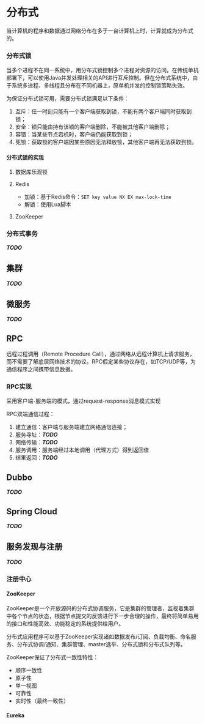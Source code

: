 # 分布式

当计算机的程序和数据通过网络分布在多于一台计算机上时，计算就成为分布式的。

### 分布式锁

当多个进程不在同一系统中，用分布式锁控制多个进程对资源的访问。在传统单机部署下，可以使用Java并发处理相关的API进行互斥控制。但在分布式系统中，由于系统多进程、多线程且分布在不同机器上，原单机并发的控制锁策略失效。

为保证分布式锁可用，需要分布式锁满足以下条件：

1. 互斥：任一时刻只能有一个客户端获取到锁，不能有两个客户端同时获取到锁；
2. 安全：锁只能由持有该锁的客户端删除，不能被其他客户端删除；
3. 容错：当某些节点宕机时，客户端仍能获取到锁；
4. 死锁：获取锁的客户端因某些原因无法释放锁，其他客户端再无法获取到锁。

#### 分布式锁的实现

1. 数据库乐观锁

2. Redis

    - 加锁：基于Redis命令：`SET key value NX EX max-lock-time`
    - 解锁：使用Lua脚本

3. ZooKeeper

### 分布式事务

***TODO***

## 集群

***TODO***

## 微服务

***TODO***

## RPC

远程过程调用（Remote Procedure Call），通过网络从远程计算机上请求服务，而不需要了解底层网络技术的协议。RPC假定某些协议存在，如TCP/UDP等，为通信程序之间携带信息数据。

### RPC实现

采用客户端-服务端的模式，通过request-response消息模式实现

RPC双端通信过程：

1. 建立通信：客户端与服务端建立网络通信连接；
2. 服务寻址：***TODO***
3. 网络传输：***TODO***
4. 服务调用：服务端经过本地调用（代理方式）得到返回值
5. 结果返回：***TODO***

## Dubbo

***TODO***

## Spring Cloud

***TODO***

## 服务发现与注册

***TODO***

### 注册中心

#### ZooKeeper

ZooKeeper是一个开放源码的分布式协调服务，它是集群的管理者，监视着集群中各个节点的状态，根据节点提交的反馈进行下一步合理的操作，最终将简单易用的接口和性能高效、功能稳定的系统提供给用户。

分布式应用程序可以基于ZooKeeper实现诸如数据发布/订阅、负载均衡、命名服务、分布式协调/通知、集群管理、master选举、分布式锁和分布式队列等。

ZooKeeper保证了分布式一致性特性：

- 顺序一致性
- 原子性
- 单一视图
- 可靠性
- 实时性（最终一致性）



#### Eureka